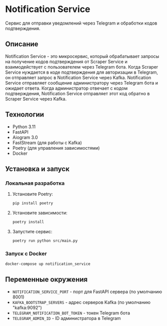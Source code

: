 # Notification Service

Сервис для отправки уведомлений через Telegram и обработки кодов подтверждения.

## Описание

Notification Service - это микросервис, который обрабатывает запросы на получение кодов подтверждения от Scraper Service и взаимодействует с пользователем через Telegram бота. Когда Scraper Service нуждается в коде подтверждения для авторизации в Telegram, он отправляет запрос в Notification Service через Kafka. Notification Service отправляет сообщение администратору через Telegram бота и ожидает ответа. Когда администратор отвечает с кодом подтверждения, Notification Service отправляет этот код обратно в Scraper Service через Kafka.

## Технологии

- Python 3.11
- FastAPI
- Aiogram 3.0
- FastStream (для работы с Kafka)
- Poetry (для управления зависимостями)
- Docker

## Установка и запуск

### Локальная разработка

1. Установите Poetry:
   ```bash
   pip install poetry
   ```

2. Установите зависимости:
   ```bash
   poetry install
   ```

3. Запустите сервис:
   ```bash
   poetry run python src/main.py
   ```

### Запуск с Docker

```bash
docker-compose up notification_service
```

## Переменные окружения

- `NOTIFICATION_SERVICE_PORT` - порт для FastAPI сервера (по умолчанию 8001)
- `KAFKA_BOOTSTRAP_SERVERS` - адрес серверов Kafka (по умолчанию "kafka:9092")
- `TELEGRAM_NOTIFICATION_BOT_TOKEN` - токен Telegram бота
- `TELEGRAM_ADMIN_ID` - ID администратора в Telegram 